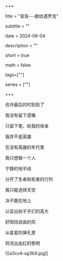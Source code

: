 +++

title = "宣告---献给遇罗克"

subtitle = ""

date = 2024-06-04

description = ""

short = true

math = false

tags=[""]

series = [""]

+++

也许最后的时刻到了  

我没有留下遗嘱  

只留下笔，给我的母亲  

我并不是英雄  

在没有英雄的年代里

我只想做一个人  


宁静的地平线  

分开了生者和死者的行列  

我只能选择天空  

决不跪在地上  

以显出刽子手们的高大  

好阻挡自由的风  


从星星的弹孔里  

将流出血红的黎明  

![[a3cx4-xg3b9.jpg]]